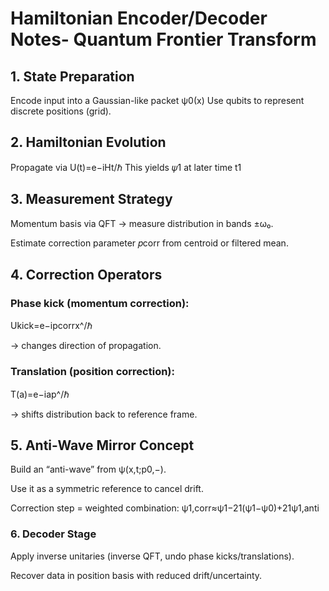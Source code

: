 # Hamiltonian Encoder/Decoder Notes- Quantum Frontier Transform

## 1. State Preparation

Encode input into a Gaussian-like packet ψ0​(x)
Use qubits to represent discrete positions (grid).

## 2. Hamiltonian Evolution

Propagate via U(t)=e−iHt/ℏ
This yields 𝜓1 at later time t1


## 3. Measurement Strategy

Momentum basis via QFT → measure distribution in bands ±ω₀.

Estimate correction parameter 𝑝corr from centroid or filtered mean.

## 4. Correction Operators

### Phase kick (momentum correction):
  Ukick​=e−ipcorr​x^/ℏ

→ changes direction of propagation.

### Translation (position correction):

T(a)=e−iap^​/ℏ

→ shifts distribution back to reference frame.

## 5. Anti-Wave Mirror Concept

Build an “anti-wave” from ψ(x,t;p0,−).

Use it as a symmetric reference to cancel drift.

Correction step = weighted combination: ψ1,corr​≈ψ1​−21​(ψ1​−ψ0​)+21​ψ1,anti​
	​


### 6. Decoder Stage

Apply inverse unitaries (inverse QFT, undo phase kicks/translations).

Recover data in position basis with reduced drift/uncertainty.

